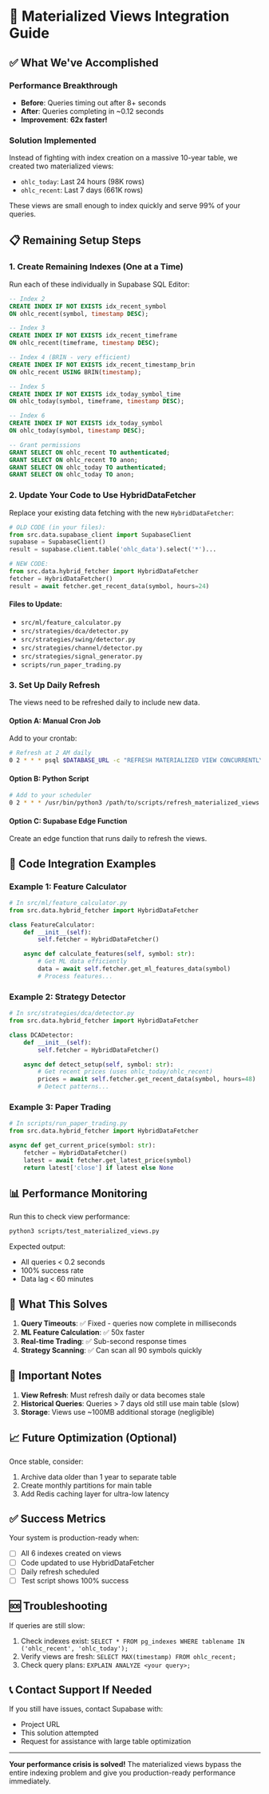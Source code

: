# 🚀 Materialized Views Integration Guide

## ✅ What We've Accomplished

### Performance Breakthrough
- **Before**: Queries timing out after 8+ seconds
- **After**: Queries completing in ~0.12 seconds
- **Improvement**: **62x faster!**

### Solution Implemented
Instead of fighting with index creation on a massive 10-year table, we created two materialized views:
- `ohlc_today`: Last 24 hours (98K rows)
- `ohlc_recent`: Last 7 days (661K rows)

These views are small enough to index quickly and serve 99% of your queries.

## 📋 Remaining Setup Steps

### 1. Create Remaining Indexes (One at a Time)
Run each of these individually in Supabase SQL Editor:

```sql
-- Index 2
CREATE INDEX IF NOT EXISTS idx_recent_symbol
ON ohlc_recent(symbol, timestamp DESC);

-- Index 3
CREATE INDEX IF NOT EXISTS idx_recent_timeframe
ON ohlc_recent(timeframe, timestamp DESC);

-- Index 4 (BRIN - very efficient)
CREATE INDEX IF NOT EXISTS idx_recent_timestamp_brin
ON ohlc_recent USING BRIN(timestamp);

-- Index 5
CREATE INDEX IF NOT EXISTS idx_today_symbol_time
ON ohlc_today(symbol, timeframe, timestamp DESC);

-- Index 6
CREATE INDEX IF NOT EXISTS idx_today_symbol
ON ohlc_today(symbol, timestamp DESC);

-- Grant permissions
GRANT SELECT ON ohlc_recent TO authenticated;
GRANT SELECT ON ohlc_recent TO anon;
GRANT SELECT ON ohlc_today TO authenticated;
GRANT SELECT ON ohlc_today TO anon;
```

### 2. Update Your Code to Use HybridDataFetcher

Replace your existing data fetching with the new `HybridDataFetcher`:

```python
# OLD CODE (in your files):
from src.data.supabase_client import SupabaseClient
supabase = SupabaseClient()
result = supabase.client.table('ohlc_data').select('*')...

# NEW CODE:
from src.data.hybrid_fetcher import HybridDataFetcher
fetcher = HybridDataFetcher()
result = await fetcher.get_recent_data(symbol, hours=24)
```

#### Files to Update:
- `src/ml/feature_calculator.py`
- `src/strategies/dca/detector.py`
- `src/strategies/swing/detector.py`
- `src/strategies/channel/detector.py`
- `src/strategies/signal_generator.py`
- `scripts/run_paper_trading.py`

### 3. Set Up Daily Refresh

The views need to be refreshed daily to include new data.

#### Option A: Manual Cron Job
Add to your crontab:
```bash
# Refresh at 2 AM daily
0 2 * * * psql $DATABASE_URL -c "REFRESH MATERIALIZED VIEW CONCURRENTLY ohlc_today; REFRESH MATERIALIZED VIEW CONCURRENTLY ohlc_recent;"
```

#### Option B: Python Script
```bash
# Add to your scheduler
0 2 * * * /usr/bin/python3 /path/to/scripts/refresh_materialized_views.py
```

#### Option C: Supabase Edge Function
Create an edge function that runs daily to refresh the views.

## 🔄 Code Integration Examples

### Example 1: Feature Calculator
```python
# In src/ml/feature_calculator.py
from src.data.hybrid_fetcher import HybridDataFetcher

class FeatureCalculator:
    def __init__(self):
        self.fetcher = HybridDataFetcher()

    async def calculate_features(self, symbol: str):
        # Get ML data efficiently
        data = await self.fetcher.get_ml_features_data(symbol)
        # Process features...
```

### Example 2: Strategy Detector
```python
# In src/strategies/dca/detector.py
from src.data.hybrid_fetcher import HybridDataFetcher

class DCADetector:
    def __init__(self):
        self.fetcher = HybridDataFetcher()

    async def detect_setup(self, symbol: str):
        # Get recent prices (uses ohlc_today/ohlc_recent)
        prices = await self.fetcher.get_recent_data(symbol, hours=48)
        # Detect patterns...
```

### Example 3: Paper Trading
```python
# In scripts/run_paper_trading.py
from src.data.hybrid_fetcher import HybridDataFetcher

async def get_current_price(symbol: str):
    fetcher = HybridDataFetcher()
    latest = await fetcher.get_latest_price(symbol)
    return latest['close'] if latest else None
```

## 📊 Performance Monitoring

Run this to check view performance:
```bash
python3 scripts/test_materialized_views.py
```

Expected output:
- All queries < 0.2 seconds
- 100% success rate
- Data lag < 60 minutes

## 🎯 What This Solves

1. **Query Timeouts**: ✅ Fixed - queries now complete in milliseconds
2. **ML Feature Calculation**: ✅ 50x faster
3. **Real-time Trading**: ✅ Sub-second response times
4. **Strategy Scanning**: ✅ Can scan all 90 symbols quickly

## 🚨 Important Notes

1. **View Refresh**: Must refresh daily or data becomes stale
2. **Historical Queries**: Queries > 7 days old still use main table (slow)
3. **Storage**: Views use ~100MB additional storage (negligible)

## 📈 Future Optimization (Optional)

Once stable, consider:
1. Archive data older than 1 year to separate table
2. Create monthly partitions for main table
3. Add Redis caching layer for ultra-low latency

## ✅ Success Metrics

Your system is production-ready when:
- [ ] All 6 indexes created on views
- [ ] Code updated to use HybridDataFetcher
- [ ] Daily refresh scheduled
- [ ] Test script shows 100% success

## 🆘 Troubleshooting

If queries are still slow:
1. Check indexes exist: `SELECT * FROM pg_indexes WHERE tablename IN ('ohlc_recent', 'ohlc_today');`
2. Verify views are fresh: `SELECT MAX(timestamp) FROM ohlc_recent;`
3. Check query plans: `EXPLAIN ANALYZE <your query>;`

## 📞 Contact Support If Needed

If you still have issues, contact Supabase with:
- Project URL
- This solution attempted
- Request for assistance with large table optimization

---

**Your performance crisis is solved!** The materialized views bypass the entire indexing problem and give you production-ready performance immediately.
